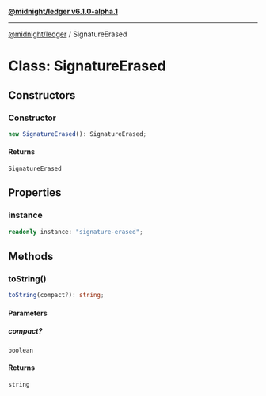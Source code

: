 [**@midnight/ledger v6.1.0-alpha.1**](../README.md)

***

[@midnight/ledger](../globals.md) / SignatureErased

# Class: SignatureErased

## Constructors

### Constructor

```ts
new SignatureErased(): SignatureErased;
```

#### Returns

`SignatureErased`

## Properties

### instance

```ts
readonly instance: "signature-erased";
```

## Methods

### toString()

```ts
toString(compact?): string;
```

#### Parameters

##### compact?

`boolean`

#### Returns

`string`

